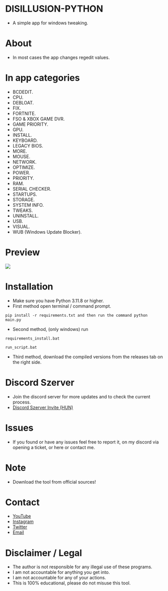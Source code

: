 # DISILLUSION-PYTHON
 - A simple app for windows tweaking.

# About
 - In most cases the app changes regedit values.

# In app categories
 - BCDEDIT.
 - CPU.
 - DEBLOAT.
 - FIX.
 - FORTNITE.
 - FSO & XBOX GAME DVR.
 - GAME PRIORITY.
 - GPU.
 - INSTALL.
 - KEYBOARD.
 - LEGACY BIOS.
 - MORE.
 - MOUSE.
 - NETWORK.
 - OPTIMIZE.
 - POWER.
 - PRIORITY.
 - RAM.
 - SERIAL CHECKER.
 - STARTUPS.
 - STORAGE.
 - SYSTEM INFO.
 - TWEAKS.
 - UNINSTALL.
 - USB.
 - VISUAL.
 - WUB (Windows Update Blocker).

# Preview
![](https://i.ibb.co/QQsM9Bj/DISILLUSION-main.png)

# Installation
 - Make sure you have Python 3.11.8 or higher.<br/>
 - First method open terminal / command prompt.
 ```
 pip install -r requirements.txt and then run the command python main.py
 ```
 - Second method, (only windows) run 
 ```
 requirements_install.bat
 ```
 ```
 run_script.bat
 ```
 - Third method, download the compiled versions from the releases tab on the right side.

# Discord Szerver
 - Join the discord server for more updates and to check the current process.
 - [Discord Szerver Invite (HUN)](https://discord.gg/r96jeQgaFX)

# Issues
 - If you found or have any issues feel free to report it, on my discord via opening a ticket, or here or contact me.

# Note
 - Download the tool from official sources!

# Contact
 - [YouTube](https://www.youtube.com/channel/UC9SLDHrT6la3TLMl0FCbA_g)
 - [Instagram](https://www.instagram.com/raczalex99/)
 - [Twitter](https://twitter.com/raczalexvagyok)
 - [Email](raczalex@proton.me)

# Disclaimer / Legal
 - The author is not responsible for any illegal use of these programs.<br/>
 - I am not accountable for anything you get into.<br/>
 - I am not accountable for any of your actions.<br/>
 - This is 100% educational, please do not misuse this tool.<br/>
